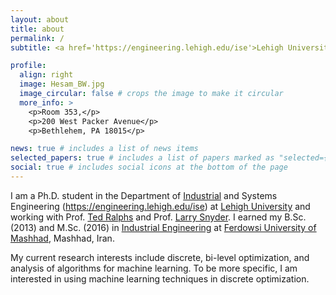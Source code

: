 ```yaml
---
layout: about
title: about
permalink: /
subtitle: <a href='https://engineering.lehigh.edu/ise'>Lehigh University</a>. 200 W Packer Ave, Bethlehem, PA 18015.

profile:
  align: right
  image: Hesam_BW.jpg
  image_circular: false # crops the image to make it circular
  more_info: >
    <p>Room 353,</p>
    <p>200 West Packer Avenue</p>
    <p>Bethlehem, PA 18015</p>

news: true # includes a list of news items
selected_papers: true # includes a list of papers marked as "selected={true}"
social: true # includes social icons at the bottom of the page
---
```



I am a Ph.D. student in the Department of [Industrial](https://engineering.lehigh.edu/ise) and Systems Engineering (https://engineering.lehigh.edu/ise) at [Lehigh University](https://www.lehigh.edu/) and working with Prof. [Ted Ralphs](https://coral.ise.lehigh.edu/~ted/) and Prof. [Larry Snyder](https://engineering.lehigh.edu/faculty/lawrence-v-snyder). I earned my B.Sc. (2013) and M.Sc. (2016) in [Industrial Engineering](https://inde.um.ac.ir/index.php?lang=en) at [Ferdowsi University of Mashhad](https://en.um.ac.ir/), Mashhad, Iran.

My current research interests include discrete, bi-level optimization, and analysis of algorithms for machine learning. To be more specific, I am interested in using machine learning techniques in discrete optimization. 


